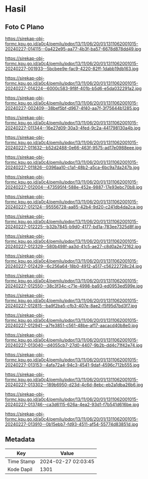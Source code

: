 # Hasil

## Foto C Plano

https://sirekap-obj-formc.kpu.go.id/a0c4/pemilu/pdpr/13/11/06/20/01/1311062001015-20240227-014115--0a422e95-aa77-4b3f-ba57-6678d878dd49.jpg

https://sirekap-obj-formc.kpu.go.id/a0c4/pemilu/pdpr/13/11/06/20/01/1311062001015-20240227-001933--5bcbee9e-fac9-4220-82ff-1dabb19db163.jpg

https://sirekap-obj-formc.kpu.go.id/a0c4/pemilu/pdpr/13/11/06/20/01/1311062001015-20240227-014224--6000c583-9f8f-401b-b5d6-e5da032291a2.jpg

https://sirekap-obj-formc.kpu.go.id/a0c4/pemilu/pdpr/13/11/06/20/01/1311062001015-20240227-002409--38bef5bf-d967-4f40-aa7f-3f75644b1285.jpg

https://sirekap-obj-formc.kpu.go.id/a0c4/pemilu/pdpr/13/11/06/20/01/1311062001015-20240227-011344--16e27d09-30a3-4fed-9c2a-441798130a4b.jpg

https://sirekap-obj-formc.kpu.go.id/a0c4/pemilu/pdpr/13/11/06/20/01/1311062001015-20240227-011632--b52d2488-0e66-463f-9575-ad17e0988eee.jpg

https://sirekap-obj-formc.kpu.go.id/a0c4/pemilu/pdpr/13/11/06/20/01/1311062001015-20240227-011826--0396aa10-c1a1-48b2-a5ca-6bc9a7da247b.jpg

https://sirekap-obj-formc.kpu.go.id/a0c4/pemilu/pdpr/13/11/06/20/01/1311062001015-20240227-012004--473595f4-588e-452e-9887-17e93ebc70b8.jpg

https://sirekap-obj-formc.kpu.go.id/a0c4/pemilu/pdpr/13/11/06/20/01/1311062001015-20240227-012124--95556728-aa85-42b4-9d20-c241db4da2ca.jpg

https://sirekap-obj-formc.kpu.go.id/a0c4/pemilu/pdpr/13/11/06/20/01/1311062001015-20240227-012225--b32b7845-b9d0-4177-bd1a-783ee7325d8f.jpg

https://sirekap-obj-formc.kpu.go.id/a0c4/pemilu/pdpr/13/11/06/20/01/1311062001015-20240227-012329--580b498f-aa3d-41c5-ae27-c8d0a2e72162.jpg

https://sirekap-obj-formc.kpu.go.id/a0c4/pemilu/pdpr/13/11/06/20/01/1311062001015-20240227-012429--6c256a64-18b0-4912-a517-c56222728c24.jpg

https://sirekap-obj-formc.kpu.go.id/a0c4/pemilu/pdpr/13/11/06/20/01/1311062001015-20240227-012550--38c3f34c-c71e-4998-ba93-ed0953ed599e.jpg

https://sirekap-obj-formc.kpu.go.id/a0c4/pemilu/pdpr/13/11/06/20/01/1311062001015-20240227-012815--ba9f2ba5-cfb3-407e-8ae2-f5f95d7bd3f7.jpg

https://sirekap-obj-formc.kpu.go.id/a0c4/pemilu/pdpr/13/11/06/20/01/1311062001015-20240227-012941--a7fe3851-c561-48be-af17-aacacd40b8e0.jpg

https://sirekap-obj-formc.kpu.go.id/a0c4/pemilu/pdpr/13/11/06/20/01/1311062001015-20240227-013040--d4055cb7-27d0-4407-9b2b-dd4c71f42e74.jpg

https://sirekap-obj-formc.kpu.go.id/a0c4/pemilu/pdpr/13/11/06/20/01/1311062001015-20240227-013153--4afa72a4-94c3-4541-9daf-4596c712b555.jpg

https://sirekap-obj-formc.kpu.go.id/a0c4/pemilu/pdpr/13/11/06/20/01/1311062001015-20240227-013302--189b6950-d23d-4c6d-8ebc-eb2a1dba26b6.jpg

https://sirekap-obj-formc.kpu.go.id/a0c4/pemilu/pdpr/13/11/06/20/01/1311062001015-20240227-013746--ca3d6115-626a-4ea2-93d1-f7b541d616be.jpg

https://sirekap-obj-formc.kpu.go.id/a0c4/pemilu/pdpr/13/11/06/20/01/1311062001015-20240227-013910--0b15ebb7-fd93-4511-af54-55774d83851d.jpg


## Metadata

| Key        | Value               |
| ---------- | ------------------- |
| Time Stamp | 2024-02-27 02:03:45 |
| Kode Dapil | 1301                |



